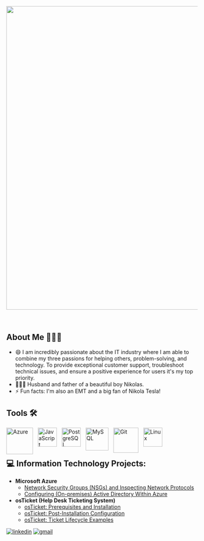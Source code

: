 <p align="center">
  <img width="800" src="https://github.com/SaboyaDev/SaboyaDev/assets/16430662/e8f30f0f-541c-452a-9fd1-b73efd194270" />
</p>

<br />

## About Me 👨🏻‍💻

- 😄 I am incredibly passionate about the IT industry where I am able to combine my three passions for helping others, problem-solving, and technology. To provide exceptional customer support, troubleshoot technical issues, and ensure a positive experience for users it's my top priority.
- 👨‍👩‍👦 Husband and father of a beautiful boy Nikolas.
- ⚡ Fun facts: I'm also an EMT and a big fan of Nikola Tesla!


## Tools 🛠️

<img align="left" alt="Azure" width="70px" src="https://cdn.jsdelivr.net/gh/devicons/devicon/icons/azure/azure-original-wordmark.svg" style="padding-right:10px;" /><img align="left" alt="JavaScript" width="50px" src="https://cdn.jsdelivr.net/gh/devicons/devicon/icons/javascript/javascript-original.svg" style="padding-right:10px;" /><img align="left" alt="PostgreSQL" width="50px" src="https://cdn.jsdelivr.net/gh/devicons/devicon/icons/postgresql/postgresql-original-wordmark.svg" style="padding-right:10px;" /><img align="left" alt="MySQL" width="60px" src="https://cdn.jsdelivr.net/gh/devicons/devicon/icons/mysql/mysql-original.svg" style="padding-right:10px;" /><img align="left" alt="Git" width="66px" src="https://cdn.jsdelivr.net/gh/devicons/devicon/icons/git/git-original-wordmark.svg" style="padding-right:10px;" /><img align="left" alt="Linux" width="50px" src="https://cdn.jsdelivr.net/gh/devicons/devicon/icons/linux/linux-original.svg" style="padding-right:10px;" />

<br />
<br />
<br />

## 💻 Information Technology Projects:

- <b>Microsoft Azure</b>
  - [Network Security Groups (NSGs) and Inspecting Network Protocols](https://github.com/SaboyaDev/azure-network-protocols)
  - [Configuring (On-premises) Active Directory Within Azure](https://github.com/SaboyaDev/configure-active-directory)
- <b>osTicket (Help Desk Ticketing System)</b>
  - [osTicket: Prerequisites and Installation](https://github.com/SaboyaDev/osticket-prerequisites)
  - [osTicket: Post-Installation Configuration](https://github.com/SaboyaDev/post-install-config)
  - [osTicket: Ticket Lifecycle Examples](https://github.com/SaboyaDev/ticket-lifecycle)
 

[![linkedin](https://img.shields.io/badge/linkedin-0A66C2?style=for-the-badge&logo=linkedin&logoColor=white)](https://www.linkedin.com/in/joseluissaboya/) [![gmail](https://img.shields.io/badge/gmail-C0392B?style=for-the-badge&logo=gmail&logoColor=white)](mailto:saboyadev@gmail.com)

<!--
## 👨🏽‍💻 Software Projects:

- <b>Static S3 Website Deployment via Terrafrom</b>
  - [Cloud Resume Challenge](https://github.com/SaboyaDev/cloudresumechallenge)
- <b>Microservices, Containers, and Serverless Deployment</b>
  - [Deploying Containerized Flask and React Microservices On EC2](https://github.com/SaboyaDev/flask-react-aws-ec2)
- <b>Solo Project Final Exam For Rutgers Coding Bootcamp</b>
  - [Instructor Portal App](https://github.com/SaboyaDev/instructorportal-python)
-->
<!--
[SaboyaDev's github stats](https://github-readme-stats.vercel.app/api?username=SaboyaDev&show_icons=true&theme=tokyonight&include_all_commits=true&count_private=true&)
-->
<br />
<!-- ## Wakatime (Just started using it...)
<img src="https://wakatime.com/share/@2f8ec086-c012-41fa-98f0-798977c81386/b5b868da-76aa-4572-adf4-599d2119f84a.png" alt="Wakatime Graph" width="50%"/>
-->
